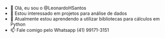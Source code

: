 - 👋 Olá, eu sou o @LeonardoHSantos
- 👀 Estou interessado em projetos para análise de dados
- 🌱 Atualmente estou aprendendo a utilizar bibliotecas para cálculos em Python
- 📫 Fale comigo pelo Whatsapp (41) 99171-3151

<!---
LeonardoHSantos/LeonardoHSantos is a ✨ special ✨ repository because its `README.md` (this file) appears on your GitHub profile.
You can click the Preview link to take a look at your changes.
--->
